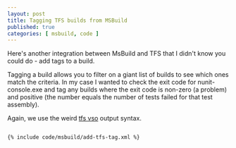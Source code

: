 ```yaml
---
layout: post
title: Tagging TFS builds from MSBuild
published: true
categories: [ msbuild, code ]
---
```


Here's another integration between MsBuild and TFS that I didn't know you could do - add tags to a build.

Tagging a build allows you to filter on a giant list of builds to see which ones match the criteria. In my case 
I wanted to check the exit code for nunit-console.exe and tag any builds where the exit code is non-zero (a problem) 
and positive (the number equals the number of tests failed for that test assembly).

Again, we use the weird <a href="https://docs.microsoft.com/en-us/azure/devops/pipelines/scripts/logging-commands?view=azure-devops&tabs=powershell" >tfs vso</a> output syntax.

~~~xml

{% include code/msbuild/add-tfs-tag.xml %}

~~~

